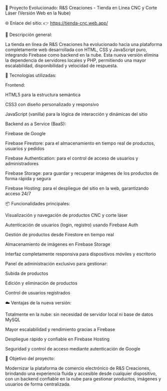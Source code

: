 🚀 Proyecto Evolucionado: R&S Creaciones - Tienda en Línea CNC y Corte Láser (Versión Web en la Nube)

🌐 Enlace del sitio:
👉 https://tienda-cnc.web.app/

📝 Descripción general:

La tienda en línea de R&S Creaciones ha evolucionado hacia una plataforma completamente web desarrollada con HTML, CSS y JavaScript puro, integrando Firebase como backend en la nube. Esta nueva versión elimina la dependencia de servidores locales y PHP, permitiendo una mayor escalabilidad, disponibilidad y velocidad de respuesta.

🔧 Tecnologías utilizadas:

Frontend:

HTML5 para la estructura semántica

CSS3 con diseño personalizado y responsivo

JavaScript (vanilla) para la lógica de interacción y dinámicas del sitio

Backend as a Service (BaaS):

Firebase de Google

Firebase Firestore: para el almacenamiento en tiempo real de productos, usuarios y pedidos

Firebase Authentication: para el control de acceso de usuarios y administradores

Firebase Storage: para guardar y recuperar imágenes de los productos de forma rápida y segura

Firebase Hosting: para el despliegue del sitio en la web, garantizando acceso 24/7

📦 Funcionalidades principales:

Visualización y navegación de productos CNC y corte láser

Autenticación de usuarios (login, registro) usando Firebase Auth

Gestión de productos desde Firestore en tiempo real

Almacenamiento de imágenes en Firebase Storage

Interfaz completamente responsiva para dispositivos móviles y escritorio

Panel de administración exclusivo para gestionar:

Subida de productos

Edición y eliminación de productos

Control de usuarios registrados

☁️ Ventajas de la nueva versión:

Totalmente en la nube: sin necesidad de servidor local ni base de datos MySQL

Mayor escalabilidad y rendimiento gracias a Firebase

Despliegue rápido y confiable en Firebase Hosting

Seguridad y control de acceso mediante autenticación de Google

🎯 Objetivo del proyecto:

Modernizar la plataforma de comercio electrónico de R&S Creaciones, brindando una experiencia fluida y accesible desde cualquier dispositivo, con un backend confiable en la nube para gestionar productos, imágenes y usuarios de forma centralizada.

